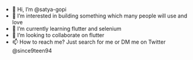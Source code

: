 - 👋 Hi, I’m @satya-gopi
- 👀 I’m interested in building something which many people will use and love
- 🌱 I’m currently learning flutter and selenium
- 💞️ I’m looking to collaborate on flutter
- 📫 How to reach me? Just search for me or DM me on Twitter @since9teen94

<!---
satya-gopi/satya-gopi is a ✨ special ✨ repository because its `README.md` (this file) appears on your GitHub profile.
You can click the Preview link to take a look at your changes.
--->
